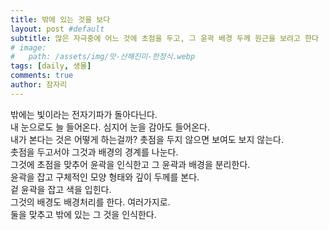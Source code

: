 ```yaml
---
title: 밖에 있는 것을 보다
layout: post #default
subtitle: 많은 자극중에 어느 것에 초점을 두고, 그 윤곽 배경 두께 원근을 보려고 한다
# image:
#   path: /assets/img/맛-산해진미-한정식.webp
tags: [daily, 생물]
comments: true
author: 잠자리
---
```


밖에는 빛이라는 전자기파가 돌아다닌다.  
내 눈으로도 늘 들어온다. 심지어 눈을 감아도 들어온다.  
내가 본다는 것은 어떻게 하는걸까?
촛점을 두지 않으면 보여도 보지 않는다.  
촛점을 두고서야 그것과 배경의 경계를 나눈다.  
그것에 초점을 맞추어 윤곽을 인식한고 그 윤곽과 배경을 분리한다.  
윤곽을 잡고 구체적인 모양 형태와 깊이 두께를 본다.  
겉 윤곽을 잡고 색을 입힌다.  
그것의 배경도 배경처리를 한다. 여러가지로.  
둘을 맞추고 밖에 있는 그 것을 인식한다.  